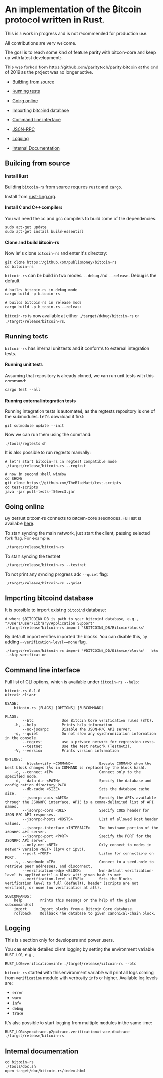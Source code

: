 # An implementation of the ₿itcoin protocol written in Rust.

This is a work in progress and is not recommended for production use.

All contributions are very welcome. 

The goal is to reach some kind of feature parity with bitcoin-core and keep up with latest developments.

This was forked from https://github.com/paritytech/parity-bitcoin at the end of 2019 as the project was no longer active.

- [Building from source](#building-from-source)

- [Running tests](#running-tests)

- [Going online](#going-online)

- [Importing bitcoind database](#importing-bitcoind-database)

- [Command line interface](#command-line-interface)

- [JSON-RPC](rpc/README.md)

- [Logging](#logging)

- [Internal Documentation](#internal-documentation)


## Building from source

#### Install Rust

Building `bitcoin-rs` from source requires `rustc` and `cargo`.

Install from [rust-lang.org](https://www.rust-lang.org/tools/install).

#### Install C and C++ compilers

You will need the cc and gcc compilers to build some of the dependencies.

```
sudo apt-get update
sudo apt-get install build-essential
```

#### Clone and build bitcoin-rs

Now let's clone `bitcoin-rs` and enter it's directory:

```
git clone https://github.com/publicmoney/bitcoin-rs
cd bitcoin-rs
```

`bitcoin-rs` can be build in two modes. `--debug` and `--release`. Debug is the default.

```
# builds bitcoin-rs in debug mode
cargo build -p bitcoin-rs
```

```
# builds bitcoin-rs in release mode
cargo build -p bitcoin-rs --release
```

`bitcoin-rs` is now available at either `./target/debug/bitcoin-rs` or `./target/release/bitcoin-rs`.

## Running tests

`bitcoin-rs` has internal unit tests and it conforms to external integration tests.

#### Running unit tests

Assuming that repository is already cloned, we can run unit tests with this command:

```
cargo test --all
```

#### Running external integration tests

Running integration tests is automated, as the regtests repository is one of the submodules. Let's download it first:

```
git submodule update --init
```

Now we can run them using the command:

```
./tools/regtests.sh
```

It is also possible to run regtests manually:

```
# let's start bitcoin-rs in regtest compatible mode
./target/release/bitcoin-rs --regtest

# now in second shell window
cd $HOME
git clone https://github.com/TheBlueMatt/test-scripts
cd test-scripts
java -jar pull-tests-f56eec3.jar

```

## Going online

By default bitcoin-rs connects to bitcoin-core seednodes. Full list is available [here](bitcoin-rs/seednodes.rs).

To start syncing the main network, just start the client, passing selected fork flag. For example:

```
./target/release/bitcoin-rs
```

To start syncing the testnet:

```
./target/release/bitcoin-rs --testnet
```

To not print any syncing progress add `--quiet` flag:

```
./target/release/bitcoin-rs --quiet
```

## Importing bitcoind database

It is possible to import existing `bitcoind` database:

```
# where $BITCOIND_DB is path to your bitcoind database, e.g., "/Users/user/Library/Application Support"
./target/release/bitcoin-rs import "$BITCOIND_DB/Bitcoin/blocks"
```

By default import verifies imported the blocks. You can disable this, by adding `--verification-level==none` flag.

```
./target/release/bitcoin-rs import "#BITCOIND_DB/Bitcoin/blocks" --btc --skip-verification
```

## Command line interface

Full list of CLI options, which is available under `bitcoin-rs --help`:

```
bitcoin-rs 0.1.0
Bitcoin client

USAGE:
    bitcoin-rs [FLAGS] [OPTIONS] [SUBCOMMAND]

FLAGS:
        --btc             Use Bitcoin Core verification rules (BTC).
    -h, --help            Prints help information
        --no-jsonrpc      Disable the JSON-RPC API server.
    -q, --quiet           Do not show any synchronization information in the console.
        --regtest         Use a private network for regression tests.
        --testnet         Use the test network (Testnet3).
    -V, --version         Prints version information

OPTIONS:
        --blocknotify <COMMAND>            Execute COMMAND when the best block changes (%s in COMMAND is replaced by the block hash).
    -c, --connect <IP>                     Connect only to the specified node.
    -d, --data-dir <PATH>                  Specify the database and configuration directory PATH.
        --db-cache <SIZE>                  Sets the database cache size.
        --jsonrpc-apis <APIS>              Specify the APIs available through the JSONRPC interface. APIS is a comma-delimited list of API names.
        --jsonrpc-cors <URL>               Specify CORS header for JSON-RPC API responses.
        --jsonrpc-hosts <HOSTS>            List of allowed Host header values.
        --jsonrpc-interface <INTERFACE>    The hostname portion of the JSONRPC API server.
        --jsonrpc-port <PORT>              Specify the PORT for the JSONRPC API server.
        --only-net <NET>                   Only connect to nodes in network version <NET> (ipv4 or ipv6).
        --port <PORT>                      Listen for connections on PORT.
    -s, --seednode <IP>                    Connect to a seed-node to retrieve peer addresses, and disconnect.
        --verification-edge <BLOCK>        Non-default verification-level is applied until a block with given hash is met.
        --verification-level <LEVEL>       Sets the Blocks verification level to full (default), header (scripts are not verified), or none (no verification at all).

SUBCOMMANDS:
    help        Prints this message or the help of the given subcommand(s)
    import      Import blocks from a Bitcoin Core database.
    rollback    Rollback the database to given canonical-chain block.
```

## Logging

This is a section only for developers and power users.

You can enable detailed client logging by setting the environment variable `RUST_LOG`, e.g.,

```
RUST_LOG=verification=info ./target/release/bitcoin-rs --btc
```

`bitcoin-rs` started with this environment variable will print all logs coming from `verification` module with verbosity `info` or higher. Available log levels are:

- `error`
- `warn`
- `info`
- `debug`
- `trace`

It's also possible to start logging from multiple modules in the same time:

```
RUST_LOG=sync=trace,p2p=trace,verification=trace,db=trace ./target/release/bitcoin-rs
```

## Internal documentation
```
cd bitcoin-rs
./tools/doc.sh
open target/doc/bitcoin-rs/index.html
```
